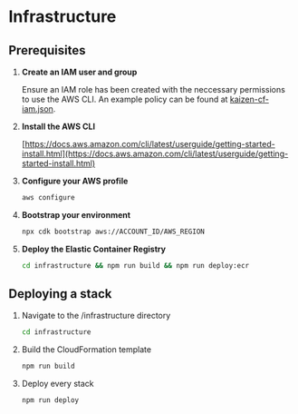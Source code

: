 # Infrastructure

## Prerequisites

1. **Create an IAM user and group**

   Ensure an IAM role has been created with the neccessary permissions to use the AWS CLI. An example policy can be found at [kaizen-cf-iam.json](./src/kaizen-cf-iam.json).

2. **Install the AWS CLI**

   [https://docs.aws.amazon.com/cli/latest/userguide/getting-started-install.html](https://docs.aws.amazon.com/cli/latest/userguide/getting-started-install.html)

3. **Configure your AWS profile**

   ```sh
   aws configure
   ```

4. **Bootstrap your environment**

   ```sh
   npx cdk bootstrap aws://ACCOUNT_ID/AWS_REGION
   ```

5. **Deploy the Elastic Container Registry**

   ```sh
   cd infrastructure && npm run build && npm run deploy:ecr
   ```

## Deploying a stack

1. Navigate to the /infrastructure directory

   ```sh
   cd infrastructure
   ```

2. Build the CloudFormation template

   ```sh
   npm run build
   ```

3. Deploy every stack

   ```sh
   npm run deploy
   ```
